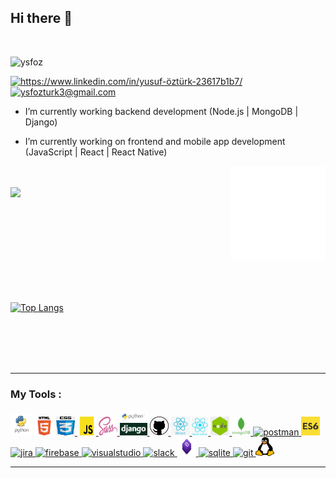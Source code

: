 
## Hi there 👋
</br>
<p align="left"> <img src="https://komarev.com/ghpvc/?username=ysfoz" alt="ysfoz" /> </p>

<a href="https://www.linkedin.com/in/ysf-öztürk/" target="_blank">
    <img src="https://img.shields.io/badge/%20-linkedin-0072b1" alt="https://www.linkedin.com/in/yusuf-öztürk-23617b1b7/">
</a>

<a href="mailto:ysfozturk3@gmail.com" target="_blank">
    <img src="https://img.shields.io/badge/%20-gmail-B23121" alt="ysfozturk3@gmail.com">
</a>


-  I’m currently working backend development (Node.js | MongoDB | Django)

-  I’m currently working on frontend and mobile app development (JavaScript | React | React Native)

 <img src="./animation_500_kd7ngokt.gif" alt="react-native" width="30%" height="30%" align="right">
 </br>
 </br>
<img src="https://github-readme-stats.vercel.app/api?username=ysfoz&show_icons=true&theme=tokyonight" align='left' width="50%">
</br> </br> </br> </br> </br></br> </br> </br> </br> </br>

[![Top Langs](https://github-readme-stats.vercel.app/api/top-langs/?username=ysfoz&layout=compact)](https://github.com/ysfoz)

 </br> </br> </br> </br> 
 

<hr>

### My Tools :
<p>
<!--✨--><a href="https://www.python.org/" target="_blank"> <img src="./images/python.png" alt="python" width="35" height="35"/></a> <!--✨--><a href="https://www.w3schools.com/html/" target="_blank"> <img src="./images/html.png" alt="html5" width="30" height="30"/></a> <!--✨--><a href="https://www.w3schools.com/css/" target="_blank"> <img src="./images/cascading.png" alt="css3" width="30" height="30"/> </a> <!--✨--><a href="https://developer.mozilla.org/en-US/docs/Web/JavaScript" target="_blank"> <img src="./images/javascript-logo.png" alt="javascript" width="30" height="30"/> </a> <!--✨--><a href="https://sass-lang.com" target="_blank"> <img src="./images/sass.png" alt="sass" width="30" height="30"/> </a> <!--✨--><a href="https://www.djangoproject.com/" target="_blank"> <img src="./images/python-django.png" alt="django" height="40"/> </a> <!--✨--><a href="https://github.com/ergunsahe" target="_blank"> <img src="./images/github.jpg" alt="github" width="30" height="30"/> </a> <!--✨--><a href="https://reactjs.org/" target="_blank"> <img src="./images/react.png" alt="react" width="30" height="30"/> </a> <!--✨--><a href="https://reactnative.dev/" target="_blank"> <img src="./images/reactnative.jpg" alt="reactnative" height="30"/> </a> <!--✨--><a href="https://nodejs.org" target="_blank"> <img src="./images/nodejs.jpg" alt="nodejs" width="30" height="30"/> </a> <!--✨--><a href="https://www.mongodb.com/" target="_blank"> <img src="./images/mongodb.png" alt="mongodb" width="30" height="30"/> </a> <!--✨--><a href="https://postman.com" target="_blank"> <img src="https://www.vectorlogo.zone/logos/getpostman/getpostman-icon.svg" alt="postman" width="30" height="30"/> </a> <!--✨--><a href="https://www.w3schools.com/js/js_es6.asp" target="_blank"><img src="./images/es6.jpg" width="30" height="30" alt = "es6" ></a> <!--✨--><a href="https://www.atlassian.com/software/jira" target="_blank"> <img src="https://iconape.com/wp-content/files/ew/71098/svg/jira-3.svg" alt="jira" width="30" height="30"/> </a> <!--✨--><a href="https://firebase.google.com/" target="_blank"> <img src="https://www.vectorlogo.zone/logos/firebase/firebase-icon.svg" alt="firebase" width="30" height="30"/> </a> <!--✨--><a href="https://code.visualstudio.com/" target="_blank"> <img src="https://cdn.worldvectorlogo.com/logos/visual-studio-code-1.svg" alt="visualstudio" width="30" height="30"/> </a> <!--✨--><a href="https://slack.com/intl/en-no/" target="_blank"> <img src="https://cdn.worldvectorlogo.com/logos/slack-new-logo.svg" alt="slack" width="30" height="30"/> </a> <!--✨--><a href="https://getbootstrap.com" target="_blank"> <img src="./images/bootstrap.png" alt="bootstrap" width="30" height="30"/> </a> <!--✨--><a href="https://www.sqlite.org/index.html" target="_blank"> <img src="https://cdn.worldvectorlogo.com/logos/sqlite.svg" alt="sqlite" height="40"/> </a> <!--✨--><a href="https://git-scm.com/" target="_blank"> <img src="https://www.vectorlogo.zone/logos/git-scm/git-scm-icon.svg" alt="git" width="30" height="30"/> </a> <!--✨--><a href="https://www.linux.org/" target="_blank"> <img src="./images/linux.png" alt="linux" width="30" height="30"/> </a>
</p>
<hr>










